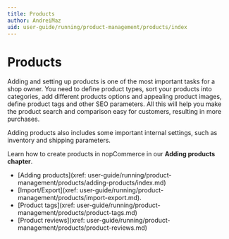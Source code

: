 ```yaml
---
title: Products
author: AndreiMaz
uid: user-guide/running/product-management/products/index
---
```


# Products

Adding and setting up products is one of the most important tasks for a shop owner. You need to define product types, sort your products into categories, add different products options and appealing product images, define product tags and other SEO parameters. All this will help you make the product search and comparison easy for customers, resulting in more purchases.

Adding products also includes some important internal settings, such as inventory and shipping parameters.

Learn how to create products in nopCommerce in our **Adding products chapter**.

- [Adding products](xref: user-guide/running/product-management/products/adding-products/index.md)
- [Import/Export](xref: user-guide/running/product-management/products/import-export.md).
- [Product tags](xref: user-guide/running/product-management/products/product-tags.md)
- [Product reviews](xref: user-guide/running/product-management/products/product-reviews.md)